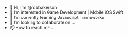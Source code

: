 - 👋 Hi, I’m @robbakerson
- 👀 I’m interested in Game Development | Mobile iOS Swift
- 🌱 I’m currently learning Javascript Frameworks
- 💞️ I’m looking to collaborate on ...
- 📫 How to reach me ...

<!---
robbakerson/robbakerson is a ✨ special ✨ repository because its `README.md` (this file) appears on your GitHub profile.
You can click the Preview link to take a look at your changes.
--->
